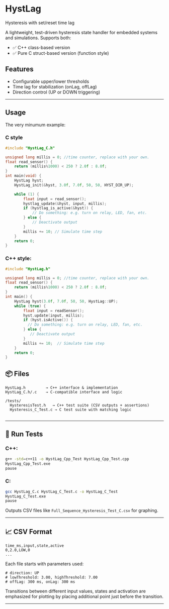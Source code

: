 # HystLag
Hysteresis with set/reset time lag

A lightweight, test-driven hysteresis state handler for embedded systems and simulations.
Supports both:
- ✅ C++ class-based version
- ✅ Pure C struct-based version (function style)

## Features
- Configurable upper/lower thresholds
- Time lag for stabilization (onLag, offLag)
- Direction control (UP or DOWN triggering)
---
## Usage

The very minumum example:
### C style
```C
#include "HystLag_C.h"

unsigned long millis = 0; //time counter, replace with your own.
float read_sensor() {
    return (millis%1000) < 250 ? 2.0f : 8.0f;
}
int main(void) {
    HystLag hyst;
    HystLag_init(&hyst, 3.0f, 7.0f, 50, 50, HYST_DIR_UP);

    while (1) {
        float input = read_sensor();
        hystlag_update(&hyst, input, millis);
        if (hystlag_is_active(&hyst)) {
            // Do something: e.g. turn on relay, LED, fan, etc.
        } else {
            // Deactivate output
        }
        millis += 10; // Simulate time step 
    }
    return 0;
}
```
### C++ style:
```Cpp
#include "HystLag.h"

unsigned long millis = 0; //time counter, replace with your own.
float read_sensor() {
    return (millis%1000) < 250 ? 2.0f : 8.0f;
}
int main() {
    HystLag hyst(3.0f, 7.0f, 50, 50, HystLag::UP);
    while (true) {
        float input = readSensor();
        hyst.update(input, millis);
        if (hyst.isActive()) {
          // Do something: e.g. turn on relay, LED, fan, etc.
        } else {
           // Deactivate output
        }
        millis += 10;  // Simulate time step 
    }
    return 0;
}
```
## 📦 Files

```text
HystLag.h         → C++ interface & implementation
HystLag_C.h/.c    → C-compatible interface and logic

/tests/
  HysteresisTest.h   → C++ test suite (CSV outputs + assertions)
  Hysteresis_C_Test.c → C test suite with matching logic
 
```

---

## 🧪 Run Tests

### C++:
```bash
g++ -std=c++11 -o HystLag_Cpp_Test HystLag_Cpp_Test.cpp
HystLag_Cpp_Test.exe
pause 
```

### C:
```bash
gcc HystLag_C.c HystLag_C_Test.c -o HystLag_C_Test
HystLag_C_Test.exe
pause
```

Outputs CSV files like `Full_Sequence_Hysteresis_Test_C.csv` for graphing.

---

## 📈 CSV Format
```
time_ms,input,state,active
0,2.0,LOW,0
...
```

Each file starts with parameters used:
```
# direction: UP
# lowThreshold: 3.00, highThreshold: 7.00
# offLag: 300 ms, onLag: 300 ms
```
Transitions between different input values, states and activation are emphasized for plotting by placing additional point just before the transition.

---

